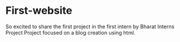 # First-website
So excited to share the first project in the first intern by Bharat Interns Project 
Project focused on a blog creation using html.
